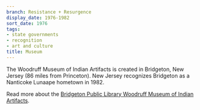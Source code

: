 ```yaml
---
branch: Resistance + Resurgence
display_date: 1976-1982
sort_date: 1976
tags:
- state governments
- recognition
- art and culture
title: Museum
---
```


The Woodruff Museum of Indian Artifacts is created in Bridgeton, New Jersey (86 miles from Princeton). New Jersey recognizes Bridgeton as a Nanticoke Lunaape hometown in 1982.

Read more about the [Bridgeton Public Library Woodruff Museum of Indian Artifacts](https://bridgetonlibrary.org/museum-2/). 
